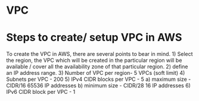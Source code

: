 # VPC 
   # Steps to create/ setup VPC in AWS

   To create the VPC in AWS, there are several points to bear in mind.
      1) Select the region, the VPC which will be created in the particular region will be available / cover all the availability zone of that particular region.
      2) define an IP address range.
      3) Number of VPC per region- 5 VPCs (soft limit)
      4) Subnets per VPC - 200
      5) IPv4 CIDR blocks per VPC - 5
         a) maximum size - CIDR/16 65536 IP addresses
         b) minimum size - CIDR/28 16 IP addresses
      6) IPv6 CIDR block per VPC - 1

   
